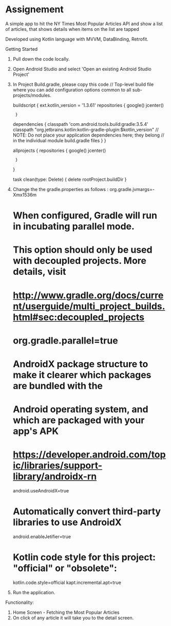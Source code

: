 # Assignement

A simple app to hit the NY Times Most Popular Articles API and show a list of articles, that shows details when items on the list are tapped 

Developed using Kotlin language with MVVM, DataBinding, Retrofit.

Getting Started
1. Pull down the code locally.
2. Open Android Studio and select 'Open an existing Android Studio Project'
3. In Project Build.gradle, please copy this code
// Top-level build file where you can add configuration options common to all sub-projects/modules.

    buildscript {
        ext.kotlin_version = '1.3.61'
        repositories {
            google()
            jcenter()

        }
    dependencies {
        classpath 'com.android.tools.build:gradle:3.5.4'
        classpath "org.jetbrains.kotlin:kotlin-gradle-plugin:$kotlin_version"
        // NOTE: Do not place your application dependencies here; they belong
        // in the individual module build.gradle files
    }
}

    allprojects {
        repositories {
            google()
            jcenter()

        }
    }

    task clean(type: Delete) {
        delete rootProject.buildDir
    }


4. Change the the gradle.properties as follows : 
org.gradle.jvmargs=-Xmx1536m
    # When configured, Gradle will run in incubating parallel mode.
    # This option should only be used with decoupled projects. More details, visit
    # http://www.gradle.org/docs/current/userguide/multi_project_builds.html#sec:decoupled_projects
    # org.gradle.parallel=true
    # AndroidX package structure to make it clearer which packages are bundled with the
    # Android operating system, and which are packaged with your app's APK
    # https://developer.android.com/topic/libraries/support-library/androidx-rn
    android.useAndroidX=true
    # Automatically convert third-party libraries to use AndroidX
    android.enableJetifier=true
    # Kotlin code style for this project: "official" or "obsolete":
    kotlin.code.style=official
    kapt.incremental.apt=true
5. Run the application.


Functionality:
1) Home Screen - Fetching the Most Popular Articles 
2) On click of any article it will take you to the detail screen.


